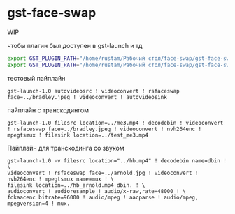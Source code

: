 # gst-face-swap

WIP

чтобы плагин был доступен в gst-launch и тд

```bash
export GST_PLUGIN_PATH="/home/rustam/Рабочий стол/face-swap/gst-face-swap/target/debug"
export GST_PLUGIN_PATH="/home/rustam/Рабочий стол/face-swap/gst-face-swap/target/release"
```

тестовый пайплайн

```
gst-launch-1.0 autovideosrc ! videoconvert ! rsfaceswap face=../bradley.jpeg ! videoconvert ! autovideosink
```

пайплайн с транскодингом

```
gst-launch-1.0 filesrc location=../me3.mp4 ! decodebin ! videoconvert ! rsfaceswap face=../bradley.jpeg ! videoconvert ! nvh264enc ! mpegtsmux ! filesink location=../test_me3.mp4
```

Пайплайн для транскодинга со звуком

```
gst-launch-1.0 -v filesrc location="../hb.mp4" ! decodebin name=dbin ! \
videoconvert ! rsfaceswap face=../arnold.jpg ! videoconvert ! nvh264enc ! mpegtsmux name=mux ! \
filesink location=../hb_arnold.mp4 dbin. ! \
audioconvert ! audioresample ! audio/x-raw,rate=48000 ! \
fdkaacenc bitrate=96000 ! audio/mpeg ! aacparse ! audio/mpeg, mpegversion=4 ! mux.
```
